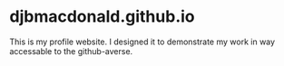 # djbmacdonald.github.io

This is my profile website. I designed it to demonstrate my work in way accessable to the github-averse.

